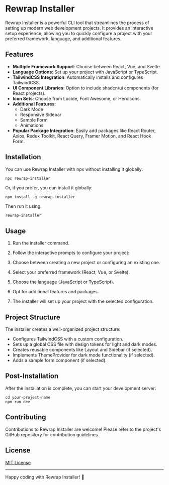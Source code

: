 # Rewrap Installer

Rewrap Installer is a powerful CLI tool that streamlines the process of setting up modern web development projects. It provides an interactive setup experience, allowing you to quickly configure a project with your preferred framework, language, and additional features.

## Features

- **Multiple Framework Support**: Choose between React, Vue, and Svelte.
- **Language Options**: Set up your project with JavaScript or TypeScript.
- **TailwindCSS Integration**: Automatically installs and configures TailwindCSS.
- **UI Component Libraries**: Option to include shadcn/ui components (for React projects).
- **Icon Sets**: Choose from Lucide, Font Awesome, or Heroicons.
- **Additional Features**:
  - Dark Mode
  - Responsive Sidebar
  - Sample Form
  - Animations
- **Popular Package Integration**: Easily add packages like React Router, Axios, Redux Toolkit, React Query, Framer Motion, and React Hook Form.

## Installation

You can use Rewrap Installer with npx without installing it globally:

```bash
npx rewrap-installer

```

Or, if you prefer, you can install it globally:

```shellscript
npm install -g rewrap-installer
```

Then run it using:

```shellscript
rewrap-installer
```

## Usage

1. Run the installer command.
2. Follow the interactive prompts to configure your project:

1. Choose between creating a new project or configuring an existing one.
2. Select your preferred framework (React, Vue, or Svelte).
3. Choose the language (JavaScript or TypeScript).
4. Opt for additional features and packages.



3. The installer will set up your project with the selected configuration.


## Project Structure

The installer creates a well-organized project structure:

- Configures TailwindCSS with a custom configuration.
- Sets up a global CSS file with design tokens for light and dark modes.
- Creates reusable components like Layout and Sidebar (if selected).
- Implements ThemeProvider for dark mode functionality (if selected).
- Adds a sample form component (if selected).


## Post-Installation

After the installation is complete, you can start your development server:

```shellscript
cd your-project-name
npm run dev
```

## Contributing

Contributions to Rewrap Installer are welcome! Please refer to the project's GitHub repository for contribution guidelines.

## License

[MIT License](LICENSE)

---

Happy coding with Rewrap Installer! 🚀

